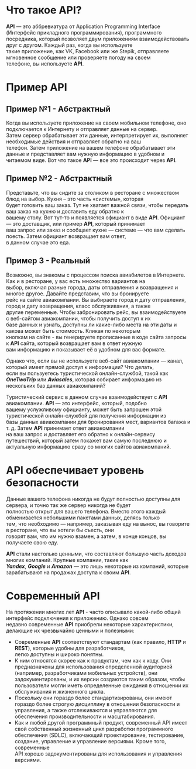 # Что такое API?
**API** — это аббревиатура от Application Programming Interface (Интерфейс прикладного программирования), программного  
посредника, который позволяет двум приложениям взаимодействовать друг с другом. Каждый раз, когда вы используете  
такие приложение, как VK, Facebook или же Stepik, отправляете мгновенное сообщение или проверяете погоду на своем  
телефоне, вы используете **API**.

# Пример API
## Пример №1 - Абстрактный
Когда вы используете приложение на своем мобильном телефоне, оно подключается к Интернету и отправляет данные на сервер.  
Затем сервер обрабатывает эти данные, интерпретирует их, выполняет необходимые действия и отправляет обратно на ваш  
телефон. Затем приложение на вашем телефоне обрабатывает эти данные и представляет вам нужную информацию в удобном и  
читаемом виде. Вот что такое **API** — все это происходит через **API**.

## Пример №2 - Абстрактный
Представьте, что вы сидите за столиком в ресторане с множеством блюд на выбор. Кухня – это часть «системы», которая  
будет готовить ваш заказ. Тут не хватает важной связи, чтобы передать ваш заказ на кухню и доставить еду обратно к  
вашему столу. Вот тут-то и появляется официант в виде **API**. Официант — это доставщик, или пример **API**, который принимает  
ваш запрос или заказ и сообщает кухне — системе — что вам сделать поесть. Затем официант возвращает вам ответ,  
в данном случае это еда.

## Пример 3 - Реальный
Возможно, вы знакомы с процессом поиска авиабилетов в Интернете. Как и в ресторане, у вас есть множество вариантов на  
выбор, включая разные города, даты отправления и возвращения и многое другое. Давайте представим, что вы бронируете  
рейс на сайте авиакомпании. Вы выбираете город и дату отправления, город и дату возвращения, класс обслуживания, а также  
другие переменные. Чтобы забронировать рейс, вы взаимодействуете с веб-сайтом авиакомпании, чтобы получить доступ к их  
базе данных и узнать, доступны ли какие-либо места на эти даты и какова может быть стоимость. Кликая по некоторым  
кнопкам на сайте - вы генерируете прописанные в коде сайта запросы к **API** сайта, который возвращает вам в ответ нужную  
вам информацию и показывает её в удобном для вас формате.

Однако что, если вы не используете веб-сайт авиакомпании — канал, который имеет прямой доступ к информации? Что делать,  
если вы пользуетесь туристической онлайн-службой, такой как ___OneTwoTrip___ или ___Aviasales___, которая собирает информацию из  
нескольких баз данных авиакомпаний?

Туристический сервис в данном случае взаимодействует с **API** авиакомпании. **API** — это интерфейс, который, подобно  
вашему услужливому официанту, может быть запрошен этой туристической онлайн-службой для получения информации из  
базы данных авиакомпании для бронирования мест, вариантов багажа и т. д. Затем **API** принимает ответ авиакомпании  
на ваш запрос и доставляет его обратно к онлайн-сервису путешествий, который затем покажет вам самую последнюю и  
актуальную информацию сразу со многих сайтов авиакомпаний.

# API обеспечивает уровень безопасности
Данные вашего телефона никогда не будут полностью доступны для сервера, и точно так же сервер никогда не будет  
полностью открыт для вашего телефона. Вместо этого каждый обменивается небольшими пакетами данных, делясь только  
тем, что необходимо — например, заказывая еду на вынос, вы говорите в ресторане, что вы хотели бы съесть, они  
говорят вам, что им нужно взамен, а затем, в конце концов, вы получаете свою еду.

**API** стали настолько ценными, что составляют большую часть доходов многих компаний. Крупные компании, такие как  
___Yandex___, ___Google___ и ___Amazon___ — это лишь некоторые из компаний, которые зарабатывают на продажах доступа к своим **API**.

# Современный API
На протяжении многих лет **API** - часто описывало какой-либо общий интерфейс подключения к приложению. Однако совсем  
недавно современные **API** приобрели некоторые характеристики, делающие их чрезвычайно ценными и полезными:
- Современные **API** соответствуют стандартам (как правило, **HTTP** и **REST**), которые удобны для разработчиков,  
легко доступны и широко понятны.
- К ним относятся скорее как к продуктам, чем как к коду. Они предназначены для использования определенной аудиторией  
(например, разработчиками мобильных устройств), они задокументированы, и их версии создаются таким образом, чтобы  
пользователи могли иметь определенные ожидания в отношении их обслуживания и жизненного цикла.
- Поскольку они гораздо более стандартизированы, они имеют гораздо более строгую дисциплину в отношении безопасности и  
управления, а также отслеживаются и управляются для обеспечения производительности и масштабирования.
- Как и любой другой программный продукт, современный API имеет свой собственный жизненный цикл разработки программного  
обеспечения (SDLC), включающий проектирование, тестирование, создание, управление и управление версиями. Кроме того, современные  
API хорошо задокументированы для использования и управления версиями.



